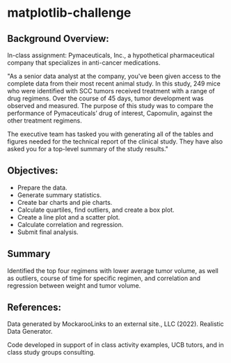 # matplotlib-challenge
## Background Overview: 
In-class assignment: 
Pymaceuticals, Inc., a hypothetical pharmaceutical company that specializes in anti-cancer medications.

"As a senior data analyst at the company, you've been given access to the complete data from their most recent animal study. In this study, 249 mice who were identified with SCC tumors received treatment with a range of drug regimens. Over the course of 45 days, tumor development was observed and measured. The purpose of this study was to compare the performance of Pymaceuticals’ drug of interest, Capomulin, against the other treatment regimens.

The executive team has tasked you with generating all of the tables and figures needed for the technical report of the clinical study. They have also asked you for a top-level summary of the study results."

## Objectives:
* Prepare the data.
* Generate summary statistics.
* Create bar charts and pie charts.
* Calculate quartiles, find outliers, and create a box plot.
* Create a line plot and a scatter plot.
* Calculate correlation and regression.
* Submit final analysis.

## Summary
Identified the top four regimens with lower average tumor volume, as well as outliers, course of time for specific regimen, and correlation and regression between weight and tumor volume. 

## References:
Data generated by MockarooLinks to an external site., LLC (2022). Realistic Data Generator.

Code developed in support of in class activity examples, UCB tutors, and in class study groups consulting. 
